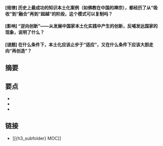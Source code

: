 #### [规律] 历史上最成功的知识本土化案例（如佛教在中国的禅宗），都经历了从“吸收”到“融合”再到“超越”的阶段，这个模式可以复制吗？


#### [影响] “逆向创新”——从发展中国家本土化实践中产生的创新，反哺发达国家的现象，说明了什么？


#### [谜题] 在什么条件下，本土化应该止步于“适应”，又在什么条件下应该大胆走向“再创造”？


## 摘要


## 要点

- 
- 
- 

## 链接

- [[{h3_subfolder} MOC]]
